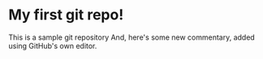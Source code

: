# My first git repo!

This is a sample git repository
And, here's some new commentary, added using GitHub's own editor.
